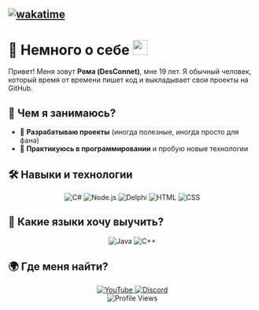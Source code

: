 [![wakatime](https://wakatime.com/badge/user/018b1a5f-51c0-4ffe-a119-d095613768bd.svg)](https://wakatime.com/@018b1a5f-51c0-4ffe-a119-d095613768bd)
---

# 💫 Немного о себе <img src="https://raw.githubusercontent.com/DS1NC-DesConnet/DS1NC-DesConnet/main/assets/shy.gif" width="30">

Привет! Меня зовут **Рома (DesConnet)**, мне 19 лет. Я обычный человек, который время от времени пишет код и выкладывает свои проекты на GitHub.


## 🚀 Чем я занимаюсь?
- 🔹 **Разрабатываю проекты** (иногда полезные, иногда просто для фана)
- 🔹 **Практикуюсь в программировании** и пробую новые технологии

## 🛠️ Навыки и технологии
<div align="center">
  <img src="https://img.shields.io/badge/C%23-lime?logo=csharp&logoColor=white" alt="C#">
  <img src="https://img.shields.io/badge/Node.js-3c873a?logo=node.js&logoColor=white" alt="Node.js">
  <img src="https://img.shields.io/badge/Delphi-darkred?logo=delphi&logoColor=white" alt="Delphi">
  <img src="https://img.shields.io/badge/HTML-orange?logo=html5&logoColor=white" alt="HTML">
  <img src="https://img.shields.io/badge/CSS-blue?logo=css3&logoColor=white" alt="CSS">
</div>


## 🎯 Какие языки хочу выучить?
<div align="center">
  <img src="https://img.shields.io/badge/Java-blue?logo=java&logoColor=white" alt="Java">
  <img src="https://img.shields.io/badge/C%2B%2B-blue?logo=c%2B%2B&logoColor=white" alt="C++">
</div>


## 🌍 Где меня найти?
<div align="center">
  <a href="https://youtube.com/c/DesConnet">
    <img src="https://img.shields.io/badge/YouTube-FF0000?logo=youtube&logoColor=white" alt="YouTube">
  </a>
  <a href="https://discord.com/users/1027310755760062545/">
    <img src="https://img.shields.io/badge/theDesConnet-7289DA?logo=discord&logoColor=white" alt="Discord">
  </a>
</div>


<div align="center">
  <img src="https://hit.yhype.me/github/profile?user_id=31757032" alt="Profile Views">
</div>
